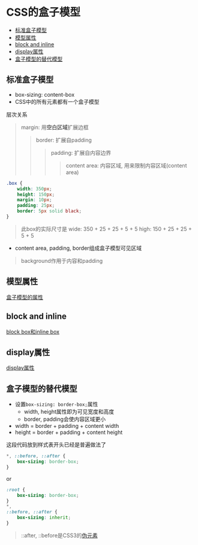 # CSS的盒子模型

- [标准盒子模型](#标准盒子模型)
- [模型属性](#模型属性)
- [block and inline](#block-and-inline)
- [display属性](#display属性)
- [盒子模型的替代模型](#盒子模型的替代模型)

## 标准盒子模型

- box-sizing: content-box
- CSS中的所有元素都有一个盒子模型

层次关系

> margin: 用**空白区域**扩展边框
>> border: 扩展自padding
>>> padding: 扩展自内容边界
>>>> content area: 内容区域, 用来限制内容区域(content area)

```css
.box {
    width: 350px;
    height: 150px;
    margin: 10px;
    padding: 25px;
    border: 5px solid black;
}
```

> 此box的实际尺寸是
> wide: 350 + 25 + 25 + 5 + 5
> high: 150 + 25 + 25 + 5 + 5

- content area, padding, border组成盒子模型可见区域

> background作用于内容和padding

## 模型属性

[盒子模型的属性](css-box-model-properties.md)

## block and inline

[block box和inline box](css-box-model-sorted.md)

## display属性

[display属性](css-display.md)

## 盒子模型的替代模型

- 设置`box-sizing: border-box;`属性
  - width, height属性即为可见宽度和高度
  - border, padding会使内容区域更小
- width = border + padding + content width
- height = border + padding + content height

这段代码放到样式表开头已经是普遍做法了

```css
*, ::before, ::after {
    box-sizing: border-box;
}
```

or

```css
:root {
    box-sizing: border-box;
}
*,
::before, ::after {
    box-sizing: inherit;
}
```
> ::after, ::before是CSS3的[伪元素](css-selector.md#伪元素选择器)
